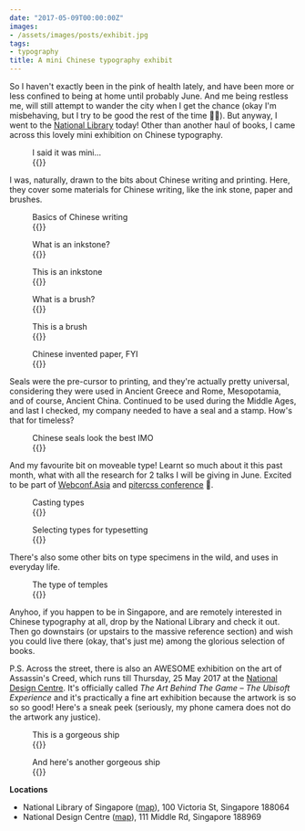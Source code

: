 ```yaml
---
date: "2017-05-09T00:00:00Z"
images: 
- /assets/images/posts/exhibit.jpg
tags:
- typography
title: A mini Chinese typography exhibit
---
```

So I haven't exactly been in the pink of health lately, and have been more or less confined to being at home until probably June. And me being restless me, will still attempt to wander the city when I get the chance (okay I'm misbehaving, but I try to be good the rest of the time <span class="emoji" role="img" tabindex="0" aria-label="woman bowing">&#x1F647;&#x200D;&#x2640;&#xFE0F;</span>). But anyway, I went to the [National Library](https://www.nlb.gov.sg/) today! Other than another haul of books, I came across this lovely mini exhibition on Chinese typography.

<figure>
    <figcaption>I said it was mini...</figcaption>
    {{<img2x filename="posts/mini-exhibit/mini-exhibit" filetype="jpg">}}
</figure>

I was, naturally, drawn to the bits about Chinese writing and printing. Here, they cover some materials for Chinese writing, like the ink stone, paper and brushes.

<figure>
    <figcaption>Basics of Chinese writing</figcaption>
    {{<img2x filename="posts/mini-exhibit/creating" filetype="jpg">}}
</figure>

<div class="figure-wrapper">
    <figure class="multiple">
        <figcaption>What is an inkstone?</figcaption>
        {{<img2x filename="posts/mini-exhibit/inkstone" filetype="jpg">}}
    </figure>
    <figure class="multiple">
        <figcaption>This is an inkstone</figcaption>
        {{<img2x filename="posts/mini-exhibit/inkstone2" filetype="jpg">}}
    </figure>
</div>

<div class="figure-wrapper">
    <figure class="multiple">
        <figcaption>What is a brush?</figcaption>
        {{<img2x filename="posts/mini-exhibit/brush2" filetype="jpg">}}
    </figure>
    <figure class="multiple">
        <figcaption>This is a brush</figcaption>
        {{<img2x filename="posts/mini-exhibit/brush" filetype="jpg">}}
    </figure>
</div>

<figure>
    <figcaption>Chinese invented paper, FYI</figcaption>
    {{<img2x filename="posts/mini-exhibit/paper" filetype="jpg">}}
</figure>

Seals were the pre-cursor to printing, and they're actually pretty universal, considering they were used in Ancient Greece and Rome, Mesopotamia, and of course, Ancient China. Continued to be used during the Middle Ages, and last I checked, my company needed to have a seal and a stamp. How's that for timeless?

<figure>
    <figcaption>Chinese seals look the best IMO</figcaption>
    {{<img2x filename="posts/mini-exhibit/carving" filetype="jpg">}}
</figure>

And my favourite bit on moveable type! Learnt so much about it this past month, what with all the research for 2 talks I will be giving in June. Excited to be part of [Webconf.Asia](https://webconf.asia/) and [pitercss conference](https://pitercss.com/) <span class="emoji" role="img" tabindex="0" aria-label="person gesturing ok">&#x1F646;</span>.

<figure>
    <figcaption>Casting types</figcaption>
    {{<img2x filename="posts/mini-exhibit/casting" filetype="jpg">}}
</figure>

<figure>
    <figcaption>Selecting types for typesetting</figcaption>
    {{<img2x filename="posts/mini-exhibit/selection" filetype="jpg">}}
</figure>

There's also some other bits on type specimens in the wild, and uses in everyday life.

<figure>
    <figcaption>The type of temples</figcaption>
    {{<img2x filename="posts/mini-exhibit/temples" filetype="jpg">}}
</figure>

Anyhoo, if you happen to be in Singapore, and are remotely interested in Chinese typography at all, drop by the National Library and check it out. Then go downstairs (or upstairs to the massive reference section) and wish you could live there (okay, that's just me) among the glorious selection of books.

P.S. Across the street, there is also an AWESOME exhibition on the art of Assassin's Creed, which runs till Thursday, 25 May 2017 at the [National Design Centre](https://www.designsingapore.org/national-design-centre). It's officially called <em>The Art Behind The Game – The Ubisoft Experience</em> and it's practically a fine art exhibition because the artwork is so so so good! Here's a sneak peek (seriously, my phone camera does not do the artwork any justice).

<div class="figure-wrapper">
    <figure class="multiple">
        <figcaption>This is a gorgeous ship</figcaption>
        {{<img2x filename="posts/mini-exhibit/ac" filetype="jpg">}}
    </figure>
    <figure class="multiple">
        <figcaption>And here's another gorgeous ship</figcaption>
        {{<img2x filename="posts/mini-exhibit/ac2" filetype="jpg">}}
    </figure>
</div>

<p class="no-margin"><strong>Locations</strong></p>
<ul>
  <li class="no-margin">National Library of Singapore (<a href="https://www.google.com.sg/maps/place/National+Library/@1.2975884,103.8543081,15z/data=!4m2!3m1!1s0x0:0xf23dddaa8432afc5?sa=X&amp;ved=0ahUKEwiKqN6k-uLTAhWMN48KHY7IBccQ_BIIgQEwDQ">map</a>), 100 Victoria St, Singapore 188064</li>
  <li>National Design Centre (<a href="https://www.google.com.sg/maps/place/National+Design+Centre/@1.2985119,103.853512,15z/data=!4m2!3m1!1s0x0:0xebd6bcfaf5795f03?sa=X&amp;ved=0ahUKEwjWuJ6i-uLTAhWKsI8KHShbDMsQ_BIIggEwEA">map</a>), 111 Middle Rd, Singapore 188969</li>
</ul>
